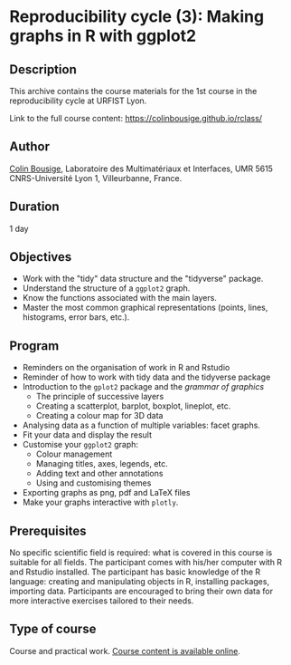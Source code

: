 # Reproducibility cycle (3): Making graphs in R with ggplot2

## Description

This archive contains the course materials for the 1st course in the reproducibility cycle at URFIST Lyon.

Link to the full course content: https://colinbousige.github.io/rclass/

## Author

[Colin Bousige](mailto:colin.bousige@cnrs.fr), Laboratoire des Multimatériaux et Interfaces, UMR 5615 CNRS-Université Lyon 1, Villeurbanne, France.

## Duration

1 day

## Objectives

- Work with the "tidy" data structure and the "tidyverse" package.
- Understand the structure of a `ggplot2` graph.
- Know the functions associated with the main layers.
- Master the most common graphical representations (points, lines, histograms, error bars, etc.).

## Program

- Reminders on the organisation of work in R and Rstudio
- Reminder of how to work with tidy data and the tidyverse package
- Introduction to the `gplot2` package and the *grammar of graphics*
  - The principle of successive layers
  - Creating a scatterplot, barplot, boxplot, lineplot, etc.
  - Creating a colour map for 3D data
- Analysing data as a function of multiple variables: facet graphs.
- Fit your data and display the result
- Customise your `ggplot2` graph:
  - Colour management
  - Managing titles, axes, legends, etc.
  - Adding text and other annotations
  - Using and customising themes
- Exporting graphs as png, pdf and LaTeX files
- Make your graphs interactive with `plotly`.

## Prerequisites

No specific scientific field is required: what is covered in this course is suitable for all fields. The participant comes with his/her computer with R and Rstudio installed. The participant has basic knowledge of the R language: creating and manipulating objects in R, installing packages, importing data. Participants are encouraged to bring their own data for more interactive exercises tailored to their needs.

## Type of course

Course and practical work. [Course content is available online](https://colinbousige.github.io/rclass/12-plotting.html#advanced-plotting-using-ggplot2).